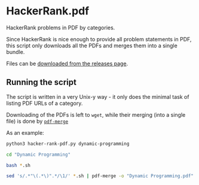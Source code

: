 
# HackerRank.pdf

HackerRank problems in PDF by categories.

Since HackerRank is nice enough to provide all problem statements in PDF, this script only downloads all the PDFs and merges them into a single bundle.

Files can be [downloaded from the releases page](https://github.com/dufferzafar/HackerRank.pdf/releases).

## Running the script

The script is written in a very Unix-y way - it only does the minimal task of listing PDF URLs of a category.

Downloading of the PDFs is left to `wget`, while their merging (into a single file) is done by [`pdf-merge`](https://github.com/dufferzafar/.scripts/blob/master/pdf-merge)

As an example:

```bash
python3 hacker-rank-pdf.py dynamic-programming

cd "Dynamic Programming"

bash *.sh

sed 's/.*"\(.*\)".*/\1/' *.sh | pdf-merge -o "Dynamic Programming.pdf" -C "|" -f -
```

<!-- 
Difficulties:

Easy
Medium
Hard
Advanced
Expert
-->
